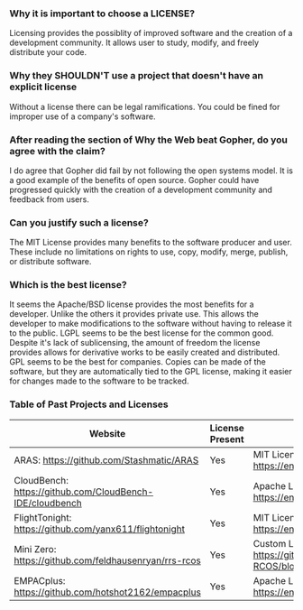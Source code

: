 ### Why it is important to choose a LICENSE?
Licensing provides the possiblity of improved software and the creation of a development community. It allows user to study, modify, and freely distribute your code.

### Why they SHOULDN'T use a project that doesn't have an explicit license
Without a license there can be legal ramifications. You could be fined for improper use of a company's software. 

### After reading the section of Why the Web beat Gopher, do you agree with the claim?
I do agree that Gopher did fail by not following the open systems model. It is a good example of the benefits of open source. Gopher could have progressed quickly with the creation of a development community and feedback from users.

### Can you justify such a license?
The MIT License provides many benefits to the software producer and user. These include no limitations on rights to use, copy, modify, merge, publish, or distribute software.

### Which is the best license?
It seems the Apache/BSD license provides the most benefits for a developer. Unlike the others it provides private use. This allows the developer to make modifications to the software without having to release it to the public. LGPL seems to be the best license for the common good. Despite it's lack of sublicensing, the amount of freedom the license provides allows for derivative works to be easily created and distributed. GPL seems to be the best for companies. Copies can be made of the software, but they are automatically tied to the GPL license, making it easier for changes made to the software to be tracked.

### Table of Past Projects and Licenses
|   Website      |   License Present     |    License    |
| -------------  |-------------          | ------------- |
| ARAS: https://github.com/Stashmatic/ARAS |Yes| MIT License: https://en.wikipedia.org/wiki/MIT_License   |
| CloudBench: https://github.com/CloudBench-IDE/cloudbench |Yes| Apache License: https://en.wikipedia.org/wiki/Apache_License   |
| FlightTonight: https://github.com/yanx611/flightonight | Yes|  MIT License: https://en.wikipedia.org/wiki/MIT_License |
| Mini Zero: https://github.com/feldhausenryan/rrs-rcos | Yes|  Custom License: https://github.com/feldhausenryan/RRS-RCOS/blob/master/LICENSE.txt |
| EMPACplus: https://github.com/hotshot2162/empacplus | Yes|  Apache License: https://en.wikipedia.org/wiki/Apache_License |

